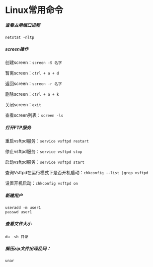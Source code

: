 # Linux常用命令

##### 查看占用端口进程

`netstat -nltp`

##### screen操作

创建screen：`screen -S 名字`

暂离screen：`ctrl + a + d`

返回screen：`screen -r 名字`

删除screen：`ctrl + a + k`

关闭screen：`exit`

查看screen列表：`screen -ls`

##### 打开FTP服务

重启vsftpd服务：`service vsftpd restart`

停止vsftpd服务：`service vsftpd stop`

启动vsftpd服务：`service vsftpd start`

查询Vsftpd在运行模式下是否开机启动：`chkconfig --list |grep vsftpd`

设置开机启动：`chkconfig vsftpd on`

##### 新建用户

```shell
useradd -m user1
passwd user1
```
##### 查看文件大小

`du -sh 目录`

##### 解压zip文件出现乱码：

`unar`